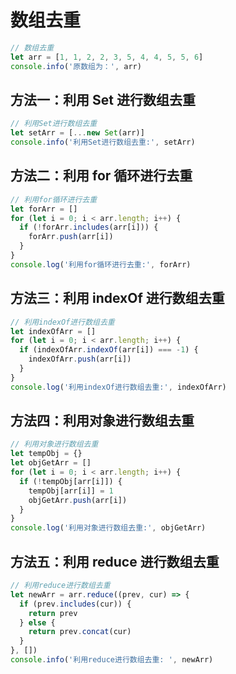 # 数组去重

```js
// 数组去重
let arr = [1, 1, 2, 2, 3, 5, 4, 4, 5, 5, 6]
console.info('原数组为：', arr)
```

## 方法一：利用 Set 进行数组去重

```js
// 利用Set进行数组去重
let setArr = [...new Set(arr)]
console.info('利用Set进行数组去重:', setArr)
```

## 方法二：利用 for 循环进行去重

```js
// 利用for循环进行去重
let forArr = []
for (let i = 0; i < arr.length; i++) {
  if (!forArr.includes(arr[i])) {
    forArr.push(arr[i])
  }
}
console.log('利用for循环进行去重:', forArr)
```

## 方法三：利用 indexOf 进行数组去重

```js
// 利用indexOf进行数组去重
let indexOfArr = []
for (let i = 0; i < arr.length; i++) {
  if (indexOfArr.indexOf(arr[i]) === -1) {
    indexOfArr.push(arr[i])
  }
}
console.log('利用indexOf进行数组去重:', indexOfArr)
```

## 方法四：利用对象进行数组去重

```js
// 利用对象进行数组去重
let tempObj = {}
let objGetArr = []
for (let i = 0; i < arr.length; i++) {
  if (!tempObj[arr[i]]) {
    tempObj[arr[i]] = 1
    objGetArr.push(arr[i])
  }
}
console.log('利用对象进行数组去重:', objGetArr)
```

## 方法五：利用 reduce 进行数组去重

```js
// 利用reduce进行数组去重
let newArr = arr.reduce((prev, cur) => {
  if (prev.includes(cur)) {
    return prev
  } else {
    return prev.concat(cur)
  }
}, [])
console.info('利用reduce进行数组去重: ', newArr)
```
